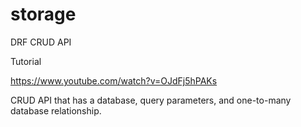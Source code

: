 # storage
DRF CRUD API

Tutorial 

https://www.youtube.com/watch?v=OJdFj5hPAKs

CRUD API that has a database, query parameters, and one-to-many database relationship.